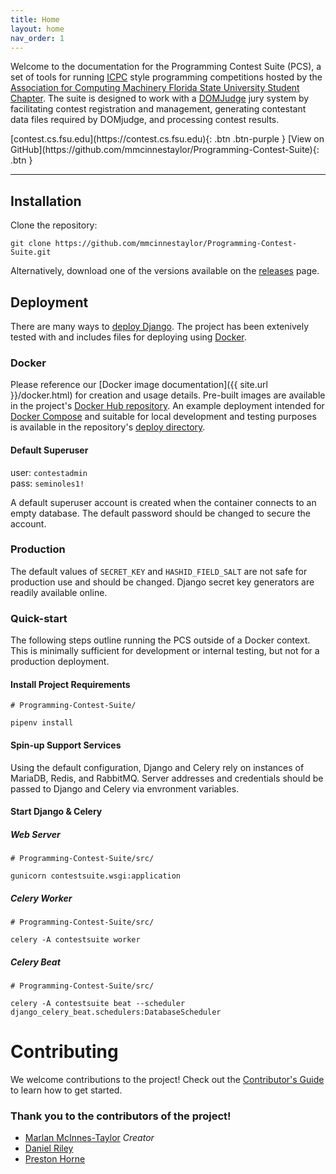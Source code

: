 ```yaml
---
title: Home
layout: home
nav_order: 1
---
```


Welcome to the documentation for the Programming Contest Suite (PCS), a set of tools for running [ICPC](https://icpc.global) style programming competitions hosted by the [Association for Computing Machinery Florida State University Student Chapter](https://fsu.acm.org). The suite is designed to work with a [DOMJudge](https://www.domjudge.org/) jury system by facilitating contest registration and management, generating contestant data files required by DOMjudge, and processing contest results.

<span class="fs-5">
    [contest.cs.fsu.edu](https://contest.cs.fsu.edu){: .btn .btn-purple }
    [View on GitHub](https://github.com/mmcinnestaylor/Programming-Contest-Suite){: .btn }
</span>

<hr>

## Installation

Clone the repository: 

	git clone https://github.com/mmcinnestaylor/Programming-Contest-Suite.git


Alternatively, download one of the versions available on the [releases](https://github.com/mmcinnestaylor/Programming-Contest-Suite/releases) page.  

## Deployment

There are many ways to [deploy Django](https://docs.djangoproject.com/en/4.2/howto/deployment/). The project has been extenively tested with and includes files for deploying using [Docker](https://www.docker.com/).

### Docker

Please reference our [Docker image documentation]({{ site.url }}/docker.html) for creation and usage details. Pre-built images are available in the project's [Docker Hub repository](https://hub.docker.com/r/acmfsu/contestsuite). An example deployment intended for [Docker Compose](https://docs.docker.com/compose/) and suitable for local development and testing purposes is available in the repository's [deploy directory](https://github.com/mmcinnestaylor/Programming-Contest-Suite/tree/main/deploy/dev).

#### Default Superuser
user: `contestadmin`  
pass: `seminoles1!`

A default superuser account is created when the container connects to an empty database. The default password should be changed to secure the account.

### Production

The default values of `SECRET_KEY` and `HASHID_FIELD_SALT` are not safe for production use and should be changed. Django secret key generators are readily available online.

### Quick-start

The following steps outline running the PCS outside of a Docker context. This is minimally sufficient for development or internal testing, but not for a production deployment. 

#### Install Project Requirements

```
# Programming-Contest-Suite/

pipenv install
```

#### Spin-up Support Services

Using the default configuration, Django and Celery rely on instances of MariaDB, Redis, and RabbitMQ. Server addresses and credentials should be passed to Django and Celery via envronment variables. 

#### Start Django & Celery 

##### Web Server

```
# Programming-Contest-Suite/src/

gunicorn contestsuite.wsgi:application
```

##### Celery Worker

```
# Programming-Contest-Suite/src/

celery -A contestsuite worker
```

##### Celery Beat

```
# Programming-Contest-Suite/src/

celery -A contestsuite beat --scheduler django_celery_beat.schedulers:DatabaseScheduler
``````

# Contributing

We welcome contributions to the project! Check out the [Contributor's Guide](https://github.com/mmcinnestaylor/Programming-Contest-Suite/blob/main/CONTRIBUTING.md) to learn how to get started.

### Thank you to the contributors of the project!

- [Marlan McInnes-Taylor](https://github.com/mmcinnestaylor) *Creator*
- [Daniel Riley](https://github.com/danielmriley) 
- [Preston Horne](https://github.com/prestonmhorne)
